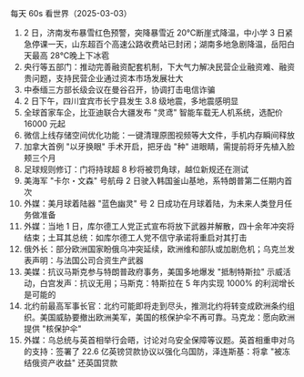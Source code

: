 每天 60s 看世界（2025-03-03）

1. 2 日，济南发布暴雪红色预警，突降暴雪近 20℃断崖式降温，中小学 3 日紧急停课一天，山东超百个高速公路收费站已封闭；湖南多地急剧降温，岳阳白天最高 28℃晚上下冰雹
2. 央行等五部门：推动完善融资配套机制，下大气力解决民营企业融资难、融资贵问题，支持民营企业通过资本市场发展壮大
3. 中泰缅三方部长级会议在曼谷召开，协调打击电信诈骗
4. 2 日下午，四川宜宾市长宁县发生 3.8 级地震，多地震感明显
5. 全球首家车企，比亚迪联合大疆发布 "灵鸢" 智能车载无人机系统，选配价 16000 元起
6. 微信上线存储空间优化功能：一键清理原图视频等大文件，手机内存瞬间释放
7. 加拿大首例 "以牙换眼" 手术开启，把牙齿 "种" 进眼睛，需提前将牙先植入脸颊三个月
8. 足球规则修订：门将持球超 8 秒将被罚角球，越位新规还在测试
9. 美海军 "卡尔・文森" 号航母 2 日驶入韩国釜山基地，系特朗普第二任期内首次
10. 外媒：美月球着陆器 "蓝色幽灵" 号 2 日成功在月球着陆，为未来人类登月任务做准备
11. 外媒：当地 1 日，库尔德工人党正式宣布将放下武器并解散，四十余年冲突将结束；土耳其总统：如库尔德工人党不信守承诺将重启对其打击
12. 俄外长：部分欧洲国家盼俄乌冲突延续，欧洲维和部队或加剧危机；乌克兰发表声明：与法国公司合资生产武器
13. 美媒：抗议马斯克参与特朗普政府事务，美国多地爆发 "抵制特斯拉" 示威活动，白宫发声：抗议无用；马斯克：特斯拉在 5 年内实现 1000% 的利润增长是可能的
14. 北约前最高军事长官：北约可能即将走到尽头，推测北约将转变成欧洲条约组织。美国威胁要撤出欧洲美军，美国的核保护伞不再可靠。马克龙：愿向欧洲提供 "核保护伞"
15. 外媒：乌总统与英首相举行会晤，讨论对乌安全保障等议题。英首相重申对乌的支持：签署了 22.6 亿英镑贷款协议以强化乌国防，泽连斯基：将拿 "被冻结俄资产收益" 还英国贷款

